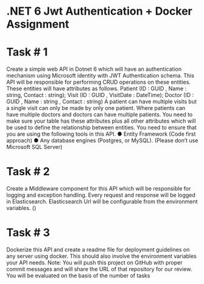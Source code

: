 # .NET 6 Jwt Authentication + Docker Assignment

# Task # 1
Create a simple web API in Dotnet 6 which will have an authentication mechanism using
Microsoft identity with JWT Authentication schema. This API will be responsible for performing
CRUD operations on these entities. These entities will have attributes as follows.
Patient (ID : GUID , Name : string, Contact : string);
Visit (ID : GUID , VisitDate : DateTime);
Doctor (ID : GUID , Name : string , Contact : string)
A patient can have multiple visits but a single visit can only be made by only one patient.
Where patients can have multiple doctors and doctors can have multiple patients.
You need to make sure your table has these attributes plus all other attributes which will be
used to define the relationship between entities.
You need to ensure that you are using the following tools in this API.
● Entity Framework (Code first approach)
● Any database engines (Postgres, or MySQL). (Please don’t use Microsoft SQL Server)

# Task # 2
Create a Middleware component for this API which will be responsible for logging and exception
handling. Every request and response will be logged in Elasticsearch. Elasticsearch Url will be
configurable from the environment variables. ()

# Task # 3
Dockerize this API and create a readme file for deployment guidelines on any server using
docker. This should also involve the environment variables your API needs.
Note: You will push this project on GitHub with proper commit messages and will share the URL
of that repository for our review. You will be evaluated on the basis of the number of tasks

